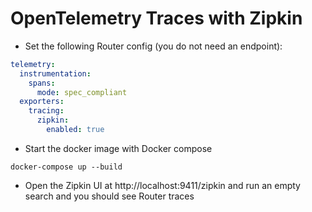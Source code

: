 # OpenTelemetry Traces with Zipkin

- Set the following Router config (you do not need an endpoint):

```yaml
telemetry:
  instrumentation:
    spans:
      mode: spec_compliant
  exporters: 
    tracing: 
      zipkin:
        enabled: true
```

- Start the docker image with Docker compose

```shell
docker-compose up --build
```

- Open the Zipkin UI at http://localhost:9411/zipkin and run an empty search and you should see Router traces
